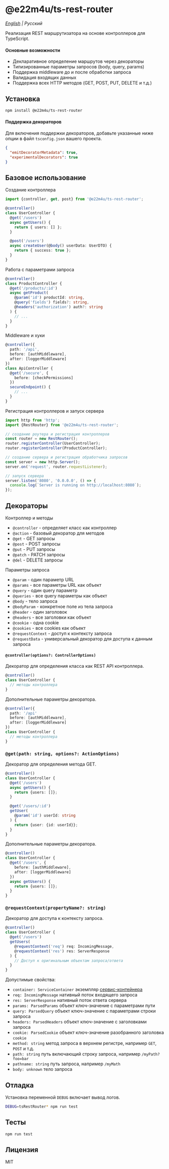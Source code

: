 # @e22m4u/ts-rest-router

*[English](./README.md) | Русский*

Реализация REST маршрутизатора на основе контроллеров для TypeScript.

#### Основные возможности

- Декларативное определение маршрутов через декораторы
- Типизированные параметры запросов (body, query, params)
- Поддержка middleware до и после обработки запроса
- Валидация входящих данных
- Поддержка всех HTTP методов (GET, POST, PUT, DELETE и т.д.)

## Установка

```bash
npm install @e22m4u/ts-rest-router
```

#### Поддержка декораторов

Для включения поддержки декораторов, добавьте указанные
ниже опции в файл `tsconfig.json` вашего проекта.

```json
{
  "emitDecoratorMetadata": true,
  "experimentalDecorators": true
}
```

## Базовое использование

Создание контроллера

```ts
import {controller, get, post} from '@e22m4u/ts-rest-router';

@controller()
class UserController {
  @get('/users')
  async getUsers() {
    return { users: [] };
  }

  @post('/users')
  async createUser(@body() userData: UserDTO) {
    return { success: true };
  }
}
```

Работа с параметрами запроса

```ts
@controller()
class ProductController {
  @get('/products/:id')
  async getProduct(
    @param('id') productId: string,
    @query('fields') fields?: string,
    @headers('authorization') auth?: string
  ) {
    // ...
  }
}
```

Middleware и хуки

```ts
@controller({
  path: '/api',
  before: [authMiddleware],
  after: [loggerMiddleware]
})
class ApiController {
  @get('/secure', {
    before: [checkPermissions]
  })
  secureEndpoint() {
    // ...
  }
}
```

Регистрация контроллеров и запуск сервера

```ts
import http from 'http';
import {RestRouter} from '@e22m4u/ts-rest-router';

// создание роутера и регистрация контроллеров
const router = new RestRouter();
router.registerController(UserController);
router.registerController(ProductController);

// создание сервера и регистрация обработчика запросов
const server = new http.Server();
server.on('request', router.requestListener);

// запуск сервера
server.listen('8080', '0.0.0.0', () => {
  console.log(`Server is running on http://localhost:8080`);
});
```

## Декораторы

Контроллер и методы

- `@controller` - определяет класс как контроллер
- `@action` - базовый декоратор для методов
- `@get` - GET запросы
- `@post` - POST запросы
- `@put` - PUT запросы
- `@patch` - PATCH запросы
- `@del` - DELETE запросы

Параметры запроса

- `@param` - один параметр URL
- `@params` - все параметры URL как объект
- `@query` - один query параметр
- `@queries` - все query параметры как объект
- `@body` - тело запроса
- `@bodyParam` - конкретное поле из тела запроса
- `@header` - один заголовок
- `@headers` - все заголовки как объект
- `@cookie` - одна cookie
- `@cookies` - все cookies как объект
- `@requestContext` - доступ к контексту запроса
- `@requestData` - универсальный декоратор для доступа к данным запроса

#### `@controller(options?: ControllerOptions)`

Декоратор для определения класса как REST API контроллера.

```typescript
@controller()
class UserController {
  // методы контроллера
}
```

Дополнительные параметры декоратора.

```typescript
@controller({
  path: '/api'
  before: [authMiddleware],
  after: [loggerMiddleware]
})
class UserController {
  // методы контроллера
}
```

### `@get(path: string, options?: ActionOptions)`

Декоратор для определения метода GET.

```typescript
@controller()
class UserController {
  @get('/users')
  async getUsers() {
    return {users: []};
  }

  @get('/users/:id') 
  getUser(
    @param('id') userId: string
  ) {
    return {user: {id: userId}};
  }
}
```

Дополнительные параметры декоратора.

```typescript
@controller()
class UserController {
  @get('/users', {
    before: [authMiddleware],
    after: [loggerMiddleware]
  })
  async getUsers() {
    return {users: []};
  }
}
```

### `@requestContext(propertyName?: string)`

Декоратор для доступа к контексту запроса.

```typescript
@controller()
class UserController {
  @get('/users')
  getUsers(
    @requestContext('req') req: IncomingMessage,
    @requestContext('res') res: ServerResponse
  ) {
    // Доступ к оригинальным объектам запроса/ответа
  }
}
```

Допустимые свойства:

- `container: ServiceContainer` экземпляр [сервис-контейнера](https://npmjs.com/package/@e22m4u/js-service)
- `req: IncomingMessage` нативный поток входящего запроса
- `res: ServerResponse` нативный поток ответа сервера
- `params: ParsedParams` объект ключ-значение с параметрами пути
- `query: ParsedQuery` объект ключ-значение с параметрами строки запроса
- `headers: ParsedHeaders` объект ключ-значение с заголовками запроса 
- `cookie: ParsedCookie` объект ключ-значение разобранного заголовка `cookie`
- `method: string` метод запроса в верхнем регистре, например `GET`, `POST` и т.д.
- `path: string` путь включающий строку запроса, например `/myPath?foo=bar`
- `pathname: string` путь запроса, например `/myMath`
- `body: unknown` тело запроса

## Отладка

Установка переменной `DEBUG` включает вывод логов.

```bash
DEBUG=tsRestRouter* npm run test
```

## Тесты

```bash
npm run test
```

## Лицензия

MIT
